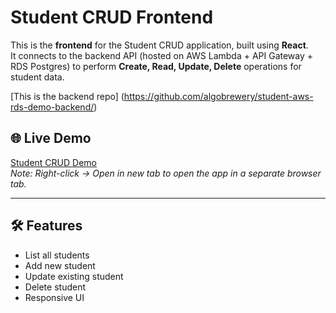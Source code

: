 # Student CRUD Frontend

This is the **frontend** for the Student CRUD application, built using **React**.  
It connects to the backend API (hosted on AWS Lambda + API Gateway + RDS Postgres) to perform **Create, Read, Update, Delete** operations for student data.

[This is the backend repo] (https://github.com/algobrewery/student-aws-rds-demo-backend/)


## 🌐 Live Demo

[Student CRUD Demo](http://student-crud-demo-frontend.s3-website-ap-southeast-2.amazonaws.com/)  
*Note: Right-click → Open in new tab to open the app in a separate browser tab.*

---

## 🛠 Features

- List all students
- Add new student
- Update existing student
- Delete student
- Responsive UI


